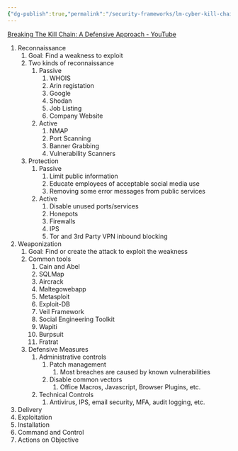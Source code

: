 ```yaml
---
{"dg-publish":true,"permalink":"/security-frameworks/lm-cyber-kill-chain/breaking-the-kill-chain/","noteIcon":""}
---
```


[Breaking The Kill Chain: A Defensive Approach - YouTube](https://www.youtube.com/watch?v=II91fiUax2g)

1. Reconnaissance
	1. Goal: Find a weakness to exploit
	2. Two kinds of reconnaissance
		1. Passive
			1. WHOIS
			2. Arin registation
			3. Google
			4. Shodan
			5. Job Listing
			6. Company Website
		2. Active
			1. NMAP
			2. Port Scanning
			3. Banner Grabbing
			4. Vulnerability Scanners
	3. Protection
		1. Passive
			1. Limit public information
			2. Educate employees of acceptable social media use
			3. Removing some error messages from public services
		2. Active
			1. Disable unused ports/services
			2. Honepots
			3. Firewalls
			4. IPS
			5. Tor and 3rd Party VPN inbound blocking
2. Weaponization
	1. Goal: Find or create the attack to exploit the weakness
	2. Common tools
		1. Cain and Abel
		2. SQLMap
		3. Aircrack
		4. Maltegowebapp
		5. Metasploit
		6. Exploit-DB
		7. Veil Framework
		8. Social Engineering Toolkit
		9. Wapiti
		10. Burpsuit
		11. Fratrat
	3. Defensive Measures
		1. Administrative controls
			1. Patch management
				1. Most breaches are caused by known vulnerabilities
			2. Disable common vectors
				1. Office Macros, Javascript, Browser Plugins, etc.
		2. Technical Controls
			1. Antivirus, IPS, email security, MFA, audit logging, etc.
3. Delivery
4. Exploitation
5. Installation
6. Command and Control
7. Actions on Objective